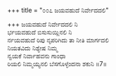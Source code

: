 +++
title = "೦೦೭ ಜಯವಹುದೆ ನಿರ್ವೇದದಲಿ"

+++
ಜಯವಹುದೆ ನಿರ್ವೇದದಲಿ ನಿ  
ರ್ಭಯವಹುದೆ ಬಿಸುಸುಯ್ಲಿನಲಿ ನಿ  
ರ್ನಯವಹುದೆ ರಿಪು ನೃಪರಿಗಿದು ತಾ ನೀತಿ ಮಾರ್ಗದಲಿ  
ನಿಯತವಿದು ನಿಶ್ಯೇಷ ನಿಮ್ಮ  
ನ್ವಯಕೆ ನಿರ್ವಾಹವನು ಗಾಂಧಾ  
ರಿಯಲಿ ನಿಮ್ಮಯ್ಯನಲಿ ಬೆಸಗೊಳ್ಳೆಂದನಾ ಶಕುನಿ   ॥7॥